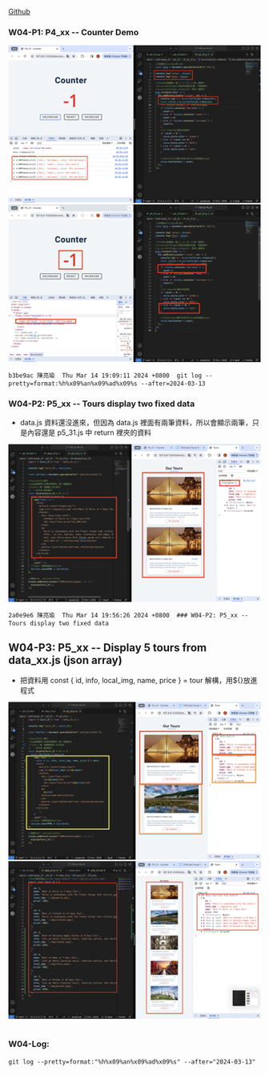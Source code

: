 [Github](https://github.com/liangyu9103/1122-js-demo_31.git)

### W04-P1: P4_xx -- Counter Demo

![](w04-p1-1.png)
![](w04-p1-2.png)

```
b3be9ac 陳亮瑜  Thu Mar 14 19:09:11 2024 +0800  git log --pretty=format:%h%x09%an%x09%ad%x09%s --after=2024-03-13
```

### W04-P2: P5_xx -- Tours display two fixed data

- data.js 資料還沒進來，但因為 data.js 裡面有兩筆資料，所以會顯示兩筆，只是內容還是 p5_31.js 中 return 裡夾的資料

![](w04-p2.png)

```
2a0e9e6 陳亮瑜  Thu Mar 14 19:56:26 2024 +0800  ### W04-P2: P5_xx -- Tours display two fixed data
```

## W04-P3: P5_xx -- Display 5 tours from data_xx.js (json array)

- 把資料用 const { id, info, local_img, name, price } = tour 解構，用${}放進程式

![](w04-p3-1.png)
![](w04-p3-2.png)

```

```

### W04-Log:

```
git log --pretty=format:"%h%x09%an%x09%ad%x09%s" --after="2024-03-13"
```
